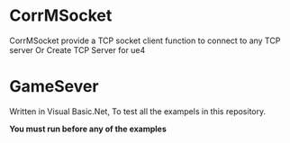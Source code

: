 # CorrMSocket
CorrMSocket provide a TCP socket client function to connect to any TCP server Or Create TCP Server for ue4

# GameSever
Written in Visual Basic.Net, To test all the exampels in this repository.

**You must run before any of the examples**
